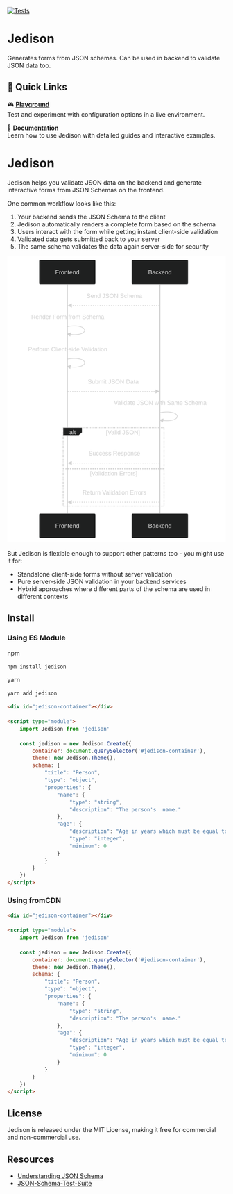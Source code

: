 [![Tests](https://github.com/germanbisurgi/jedison/actions/workflows/main.yml/badge.svg?branch=main)](https://github.com/germanbisurgi/jedison/actions/workflows/main.yml)

# Jedison

Generates forms from JSON schemas. Can be used in backend to validate JSON data too.

## 🚀 Quick Links

🎮 **[Playground](https://germanbisurgi.github.io/jedison/index.html?theme=bootstrap5)**  
Test and experiment with configuration options in a live environment.

📖 **[Documentation](https://germanbisurgi.github.io/jedison-docs/)**  
Learn how to use Jedison with detailed guides and interactive examples.

# Jedison

Jedison helps you validate JSON data on the backend and generate interactive forms from JSON Schemas on the frontend.

One common workflow looks like this:

1. Your backend sends the JSON Schema to the client
2. Jedison automatically renders a complete form based on the schema
3. Users interact with the form while getting instant client-side validation
4. Validated data gets submitted back to your server
5. The same schema validates the data again server-side for security

![Jedison use diagram](/mermaid-flow-transparent.svg)

But Jedison is flexible enough to support other patterns too - you might use it for:

- Standalone client-side forms without server validation
- Pure server-side JSON validation in your backend services
- Hybrid approaches where different parts of the schema are used in different contexts

## Install

### Using ES Module

npm
```bash
npm install jedison
```

yarn
```bash
yarn add jedison
```

```html
<div id="jedison-container"></div>

<script type="module">
    import Jedison from 'jedison'

    const jedison = new Jedison.Create({
        container: document.querySelector('#jedison-container'),
        theme: new Jedison.Theme(),
        schema: {
            "title": "Person",
            "type": "object",
            "properties": {
                "name": {
                    "type": "string",
                    "description": "The person's  name."
                },
                "age": {
                    "description": "Age in years which must be equal to or greater than zero.",
                    "type": "integer",
                    "minimum": 0
                }
            }
        }
    })
</script>
```

### Using fromCDN

```html
<div id="jedison-container"></div>

<script type="module">
    import Jedison from 'jedison'

    const jedison = new Jedison.Create({
        container: document.querySelector('#jedison-container'),
        theme: new Jedison.Theme(),
        schema: {
            "title": "Person",
            "type": "object",
            "properties": {
                "name": {
                    "type": "string",
                    "description": "The person's  name."
                },
                "age": {
                    "description": "Age in years which must be equal to or greater than zero.",
                    "type": "integer",
                    "minimum": 0
                }
            }
        }
    })
</script>
```

## License

Jedison is released under the MIT License, making it free for commercial and non-commercial use.

## Resources

* [Understanding JSON Schema](https://json-schema.org/understanding-json-schema)
* [JSON-Schema-Test-Suite](https://github.com/json-schema-org/JSON-Schema-Test-Suite)
